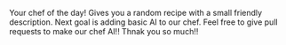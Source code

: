 Your chef of the day! Gives you a random recipe with a small friendly description.
Next goal is adding basic AI to our chef. Feel free to give pull requests to make our chef AI!!
Thnak you so much!!
